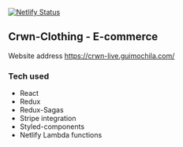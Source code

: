 [![Netlify Status](https://api.netlify.com/api/v1/badges/7c338d97-5f44-43cc-9e30-b136f974d40a/deploy-status)](https://app.netlify.com/sites/crwn-live/deploys)

## Crwn-Clothing - E-commerce

Website address https://crwn-live.guimochila.com/

### Tech used

* React
* Redux
* Redux-Sagas
* Stripe integration
* Styled-components
* Netlify Lambda functions
